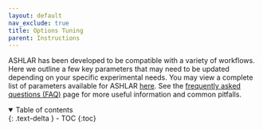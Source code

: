 ```yaml
---
layout: default
nav_exclude: true
title: Options Tuning
parent: Instructions
---
```


ASHLAR has been developed to be compatible with a variety of workflows. Here we outline a few key parameters that may need to be updated depending on your specific experimental needs. You may view a complete list of parameters available for ASHLAR [here](https://hxu-hms.github.io/ashlar/methodology/#parameters). See the [frequently asked questions (FAQ)](https://hxu-hms.github.io/ashlar/FAQ.html) page for more useful information and common pitfalls.

<details open markdown="block">
  <summary>
    Table of contents
  </summary>
  {: .text-delta }
  - TOC
{:toc}
</details>


